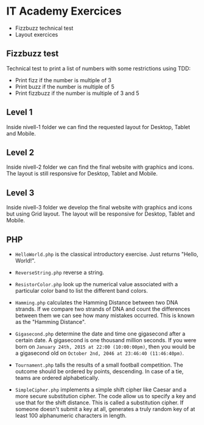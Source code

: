 # IT Academy Exercices

- Fizzbuzz technical test
- Layout exercices

## Fizzbuzz test

Technical test to print a list of numbers with some restrictions using TDD:

- Print fizz if the number is multiple of 3
- Print buzz if the number is multiple of 5
- Print fizzbuzz if the number is multiple of 3 and 5

## Level 1

Inside nivell-1 folder we can find the requested layout for Desktop, Tablet and Mobile.

## Level 2

Inside nivell-2 folder we can find the final website with graphics and icons. The layout is still responsive for Desktop, Tablet and Mobile.

## Level 3

Inside nivell-3 folder we develop the final website with graphics and icons but using Grid layout. The layout will be responsive for Desktop, Tablet and Mobile.

## PHP

- `HelloWorld.php` is the classical introductory exercise. Just returns "Hello, World!".

- `ReverseString.php` reverse a string.

- `ResistorColor.php` look up the numerical value associated with a particular color band to list the different band colors.

- `Hamming.php` calculates the Hamming Distance between two DNA strands. If we compare two strands of DNA and count the differences between them we can see how many mistakes occurred. This is known as the "Hamming Distance".

- `Gigasecond.php` determine the date and time one gigasecond after a certain date. A gigasecond is one thousand million seconds. If you were born on `January 24th, 2015 at 22:00 (10:00:00pm)`, then you would be a gigasecond old on `October 2nd, 2046 at 23:46:40 (11:46:40pm)`.

- `Tournament.php` talls the results of a small football competition. The outcome should be ordered by points, descending. In case of a tie, teams are ordered alphabetically.

- `SimpleCipher.php` implements a simple shift cipher like Caesar and a more secure substitution cipher. The code allow us to specify a key and use that for the shift distance. This is called a substitution cipher. If someone doesn't submit a key at all, generates a truly random key of at least 100 alphanumeric characters in length.
